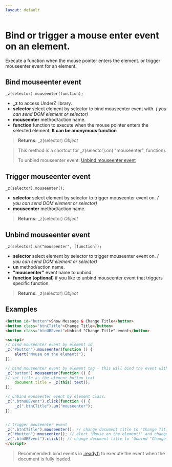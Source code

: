 ```yaml
---
layout: default
---
```

# Bind or trigger a mouse enter event on an element.
Execute a function when the mouse pointer enters the element. or trigger mouseenter event for an element.


## Bind mouseenter event
`_z(selector).mouseenter(function);`

* **_z** to access UnderZ library.
* **selector** select element by selector to bind mouseenter event with. _( you can send DOM element or selector)_
* **mouseenter** method/action name.
* **function** function to execute when the mouse pointer enters the selected element. **It can be anonymous function**

> **Returns:** _z(selector) _Object_

> This method is a shortcut for _z(selector).on( "mouseenter", function).
> 
> To unbind mouseenter event: [Unbind mouseenter event](https://github.com/hlaCk/UnderZ/wiki/.mouseenter()#unbind-mouseenter-event)

## Trigger mouseenter event
`_z(selector).mouseenter();`

* **selector** select element by selector to trigger mouseenter event on. _( you can send DOM element or selector)_
* **mouseenter** method/action name.

> **Returns:** _z(selector) _Object_

## Unbind mouseenter event
`_z(selector).un("mouseenter", [function]);`

* **selector** select element by selector to trigger mouseenter event on. _( you can send DOM element or selector)_
* **un** method/action name.
* **"mouseenter"** event name to unbind.
* **function** (**optional**) if you like to unbind mouseenter event that triggers specific function.

> **Returns:** _z(selector) _Object_

## Examples

```html
<button id="button">Show Message & Change Title</button>
<button class="btnCTitle">Change Title</button>
<button class="btnUBEvent">Unbind "Change Title" event</button>

<script>
// bind mouseenter event by element id
_z("#button").mouseenter(function () { 
	alert("Mouse on the element!");
});

// bind mouseenter event by element tag - this will bind the event with all elements with "button" tag.
_z("button").mouseenter(function () { 
// set title as the element button text
	document.title = _z(this).text();
});

// unbind mouseenter event by element class.
_z(".btnUBEvent").click(function () {
	_z(".btnCTitle").un("mouseenter");
});


// trigger mouseenter event
_z(".btnCTitle").mouseenter(); // change document title to 'Change Title'
_z("#button").mouseenter(); // alert 'Mouse on the element!' and change document title to 'Show Message & Change Title'
_z(".btnUBEvent").click(); // change document title to 'Unbind "Change Title" event' and unbind mouseenter event on .btnCTitle button
</script>

```

> Recommended: bind events in [.ready()](https://github.com/hlaCk/UnderZ/wiki/.ready()) to execute the event when the document is fully loaded.
